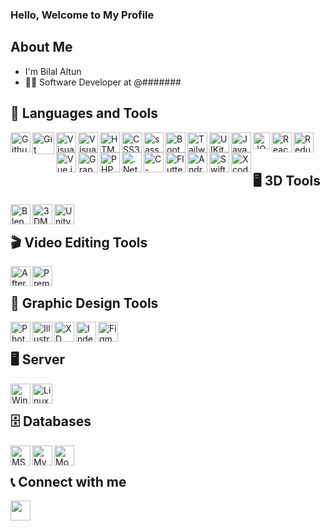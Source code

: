 ### Hello, Welcome to My Profile
 
## About Me
- I'm Bilal Altun
- 🧑‍💼 Software Developer at @#######
 
## 🔧 Languages and Tools
<img align="left" alt="Github" width="32px" src="https://img.icons8.com/ios-filled/50/github.png" />
<img align="left" alt="Git" width="35px" src="https://img.icons8.com/color/48/git.png" />
<img align="left" alt="Visual Studio Code" width="32px" src="https://img.icons8.com/color/48/000000/visual-studio-code-2019.png" />
<img align="left" alt="Visual Studio" width="32px" src="https://img.icons8.com/color/48/visual-studio--v2.png" />
<img align="left" alt="HTML5" width="32px" src="https://img.icons8.com/color/48/000000/html-5--v1.png" />
<img align="left" alt="CSS3" width="32px" src="https://img.icons8.com/color/60/000000/css3.png" />
<img align="left" alt="sass" width="32px" src="https://img.icons8.com/color/48/sass.png" />
<img align="left" alt="Bootstrap" width="32px" src="https://img.icons8.com/color/48/000000/bootstrap.png" />
<img align="left" alt="Tailwind" width="32px" src="https://img.icons8.com/color/48/tailwind_css.png" />
<img align="left" alt="UIKit" width="32px" src="https://img.icons8.com/external-tal-revivo-shadow-tal-revivo/48/external-uikit-a-lightweight-and-modular-front-end-framework-for-developing-fast-and-powerful-web-interfaces-logo-shadow-tal-revivo.png" />
<img align="left" alt="JavaScript" width="32px" src="https://img.icons8.com/color/48/000000/javascript--v1.png" />
<img align="left" alt="JQuery" width="27px" src="https://img.icons8.com/external-tal-revivo-shadow-tal-revivo/48/000000/external-jquery-is-a-javascript-library-designed-to-simplify-html-logo-shadow-tal-revivo.png" />
<img align="left" alt="React" width="32px" src="https://img.icons8.com/color/48/000000/react-native.png" />
<img align="left" alt="Redux" width="32px" src="https://img.icons8.com/color/48/000000/redux.png" />
<img align="left" alt="Vue.js" width="32px" src="https://img.icons8.com/color/48/000000/vue-js.png" />
<img align="left" alt="GraphQL" width="32px" src="https://img.icons8.com/color/48/000000/graphql.png" />
<img align="left" alt="PHP" width="32px" src="https://img.icons8.com/officel/80/php-logo.png" />
<img align="left" alt=".Net Core" width="32px" src="https://img.icons8.com/color/48/net-framework.png" />
<img align="left" alt="C-Sharp" width="32px" src="https://img.icons8.com/color/48/c-sharp-logo-2.png" />
<img align="left" alt="Flutter" width="32px" src="https://img.icons8.com/color/48/flutter.png" />
<img align="left" alt="Android Studio" width="32px" src="https://img.icons8.com/color/48/android-studio--v3.png" />
<img align="left" alt="Swift" width="32px" src="https://img.icons8.com/color/48/swift.png" />
<img align="left" alt="Xcode" width="32px" src="https://img.icons8.com/color/48/xcode.png" />
</br>
</br>

## 🖥️ 3D Tools
<img align="left" alt="Blender" width="32px" src="https://img.icons8.com/color/48/blender-3d.png" />
<img align="left" alt="3DMax" width="32px" src="https://img.icons8.com/color/48/autodesk-3ds-max.png" />
<img align="left" alt="Unity" width="32px" src="https://img.icons8.com/ios-filled/50/unity.png" />
</br>

## 🎬 Video Editing Tools
<img align="left" alt="After Effects" width="32px" src="https://img.icons8.com/color/48/adobe-after-effects--v2.png" />
<img align="left" alt="Premiere" width="32px" src="https://img.icons8.com/color/48/adobe-premiere-pro--v1.png" />
</br>

## 🎨 Graphic Design Tools
<img align="left" alt="Photoshop" width="32px" src="https://img.icons8.com/color/48/adobe-photoshop--v1.png" />
<img align="left" alt="Illustrator" width="32px" src="https://img.icons8.com/color/48/adobe-illustrator--v1.png" />
<img align="left" alt="XD" width="32px" src="https://img.icons8.com/color/48/adobe-xd--v1.png" />
<img align="left" alt="Indesign" width="32px" src="https://img.icons8.com/color/48/adobe-indesign.png" />
<img align="left" alt="Figma" width="32px" src="https://img.icons8.com/color/48/figma--v1.png" />
</br>

## 🖥️ Server
<img align="left" alt="Windows" width="32px" src="https://img.icons8.com/color/48/000000/windows-10.png" />
<img align="left" alt="Linux" width="32px" src="https://img.icons8.com/color/48/000000/linux.png" />
</br>

## 🗄️ Databases
<img align="left" alt="MSSQL" width="32px" src="https://img.icons8.com/color/48/microsoft-sql-server.png" />
<img align="left" alt="MySQL" width="32px" src="https://img.icons8.com/color/48/mysql-logo.png" />
<img align="left" alt="MongoDB" width="32px" src="https://img.icons8.com/color/48/mongodb.png" />
</br>
 
## 📞 Connect with me
<a href="https://www.linkedin.com/in/bilalaltun/" target="_blank"><img align="left" src="https://user-images.githubusercontent.com/72522469/152289880-c99bd2ee-3e7c-4e0d-bc16-a6009834635d.png" alt="" width="32px" /></a>
</br>
